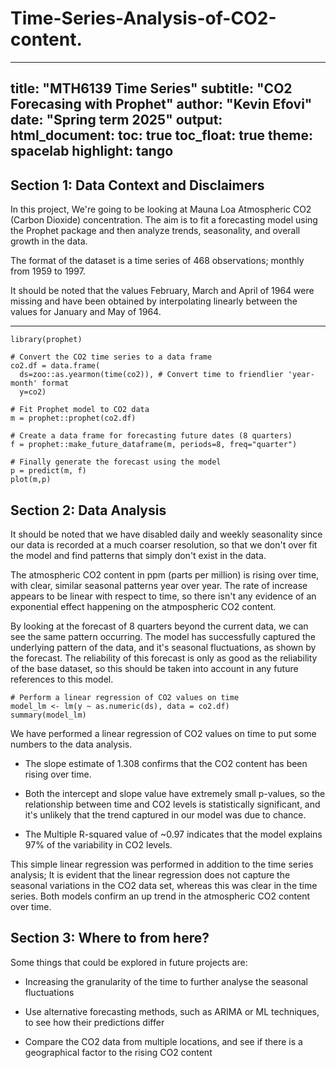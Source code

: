 # Time-Series-Analysis-of-CO2-content.

---
title: "MTH6139 Time Series" 
subtitle: "CO2 Forecasing with Prophet" 
author: "Kevin Efovi" 
date: "Spring term 2025" 
output: 
  html_document:
    toc: true
    toc_float: true
    theme: spacelab 
    highlight: tango
---

## Section 1: Data Context and Disclaimers

In this project, We're going to be looking at Mauna Loa Atmospheric CO2 (Carbon Dioxide) concentration. The aim is to fit a forecasting model using the Prophet package and then analyze trends, seasonality, and overall growth in the data.

The format of the dataset is a time series of 468 observations; monthly from 1959 to 1997.

It should be noted that the values February, March and April of 1964 were missing and have been obtained by interpolating linearly between the values for January and May of 1964.

---



```{r}
library(prophet)

# Convert the CO2 time series to a data frame
co2.df = data.frame(
  ds=zoo::as.yearmon(time(co2)), # Convert time to friendlier 'year-month' format
  y=co2)

# Fit Prophet model to CO2 data
m = prophet::prophet(co2.df)

# Create a data frame for forecasting future dates (8 quarters)
f = prophet::make_future_dataframe(m, periods=8, freq="quarter")

# Finally generate the forecast using the model
p = predict(m, f)
plot(m,p)
```


## Section 2: Data Analysis

It should be noted that we have disabled daily and weekly seasonality since our data is recorded at a much coarser resolution, so that we don't over fit the model and find patterns that simply don't exist in the data.

The atmospheric CO2 content in ppm (parts per million) is rising over time, with clear, similar seasonal patterns year over year. The rate of increase appears to be linear with respect to time, so there isn't any evidence of an exponential effect happening on the atmpospheric CO2 content. 

By looking at the forecast of 8 quarters beyond the current data, we can see the same pattern occurring. The model has successfully captured the underlying pattern of the data, and it's seasonal fluctuations, as shown by the forecast. The reliability of this forecast is only as good as the reliability of the base dataset, so this should be taken into account in any future references to this model.

```{r}
# Perform a linear regression of CO2 values on time
model_lm <- lm(y ~ as.numeric(ds), data = co2.df)
summary(model_lm)
```

We have performed a linear regression of CO2 values on time to put some numbers to the data analysis.

- The slope estimate of 1.308 confirms that the CO2 content has been rising over time.

- Both the intercept and slope value have extremely small p-values, so the relationship between time and CO2 levels is statistically significant, and it's unlikely that the trend captured in our model was due to chance.

- The Multiple R-squared value of ~0.97 indicates that the model explains 97% of the variability in CO2 levels.

This simple linear regression was performed in addition to the time series analysis; It is evident that the linear regression does not capture the seasonal variations in the CO2 data set, whereas this was clear in the time series. Both models confirm an up trend in the atmospheric CO2 content over time.

## Section 3: Where to from here?

Some things that could be explored in future projects are:

- Increasing the granularity of the time to further analyse the seasonal fluctuations

- Use alternative forecasting methods, such as ARIMA or ML techniques, to see how their predictions differ

- Compare the CO2 data from multiple locations, and see if there is a geographical factor to the rising CO2 content
